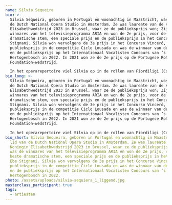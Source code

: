 ```yaml
---
name: Sílvia Sequeira
bio: >-
  Sílvia Sequeira, geboren in Portugal en woonachtig in Maastricht, was lid van
  de Dutch National Opera Studio in Amsterdam. Ze was laureate van de Koningin
  Elisabethwedstrijd 2023 in Brussel, waar ze de publieksprijs won; Zij was de
  winnares van het televisieprogramma ARIA en won de 2e prijs, voor de beste
  dramatische stem, een speciale prijs en de publieksprijs in het Concurso Ebe
  Stignani. Silvia won vervolgens de 3e prijs in het Concurso Vinceró, de
  publieksprijs in de competitie Ciclo Lousada en was de winnaar van de Wagner-
  en de publieksprijs op het Internationaal Vocalisten Concours van ’s
  Hertogenbosch in 2022. In 2021 won ze de 2e prijs op de Portugese Rotary
  Foundation-wedstrijd.

  In het operarepertoire viel Sílvia op in de rollen van Fiordiligi (Cosi fan tutte - Mozart), Giulietta (Les Contes d'Hoffman – Offenbach) Silvia (Zanetto – Mascagni) en Micaela (Carmen – Bizet).
bio_long: >-
  Sílvia Sequeira, geboren in Portugal en woonachtig in Maastricht, was lid van
  de Dutch National Opera Studio in Amsterdam. Ze was laureate van de Koningin
  Elisabethwedstrijd 2023 in Brussel, waar ze de publieksprijs won; Zij was de
  winnares van het televisieprogramma ARIA en won de 2e prijs, voor de beste
  dramatische stem, een speciale prijs en de publieksprijs in het Concurso Ebe
  Stignani. Silvia won vervolgens de 3e prijs in het Concurso Vinceró, de
  publieksprijs in de competitie Ciclo Lousada en was de winnaar van de Wagner-
  en de publieksprijs op het Internationaal Vocalisten Concours van ’s
  Hertogenbosch in 2022. In 2021 won ze de 2e prijs op de Portugese Rotary
  Foundation-wedstrijd.

  In het operarepertoire viel Sílvia op in de rollen van Fiordiligi (Cosi fan tutte - Mozart), Giulietta (Les Contes d'Hoffman – Offenbach) Silvia (Zanetto – Mascagni) en Micaela (Carmen – Bizet).
bio_short: Sílvia Sequeira, geboren in Portugal en woonachtig in Maastricht, was
  lid van de Dutch National Opera Studio in Amsterdam. Ze was laureate van de
  Koningin Elisabethwedstrijd 2023 in Brussel, waar ze de publieksprijs won; Zij
  was de winnares van het televisieprogramma ARIA en won de 2e prijs, voor de
  beste dramatische stem, een speciale prijs en de publieksprijs in het Concurso
  Ebe Stignani. Silvia won vervolgens de 3e prijs in het Concurso Vinceró, de
  publieksprijs in de competitie Ciclo Lousada en was de winnaar van de Wagner-
  en de publieksprijs op het Internationaal Vocalisten Concours van ’s
  Hertogenbosch in 2022.
photo: /assets/uploads/silvia-sequiera_1_liggend.jpg
masterclass_participant: true
tags:
  - artiesten
---
```

